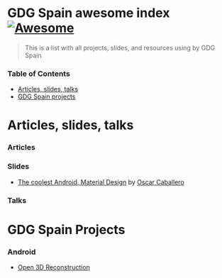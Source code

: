 # GDG Spain awesome index [![Awesome](https://cdn.rawgit.com/sindresorhus/awesome/d7305f38d29fed78fa85652e3a63e154dd8e8829/media/badge.svg)](https://github.com/sindresorhus/awesome)

> This is a list with all projects, slides, and resources using by GDG Spain

### Table of Contents

- [Articles, slides, talks](#articles-slides-talks)
- [GDG Spain projects](#gdg-spain-projects)

# Articles, slides, talks

### Articles

### Slides
- [The coolest Android, Material Design](https://goo.gl/vzLvIv) by [Oscar Caballero](https://github.com/oscarcpozas)

### Talks

# GDG Spain Projects

### Android
- [Open 3D Reconstruction](https://github.com/GDGSpain/open-3D-reconstruction)
